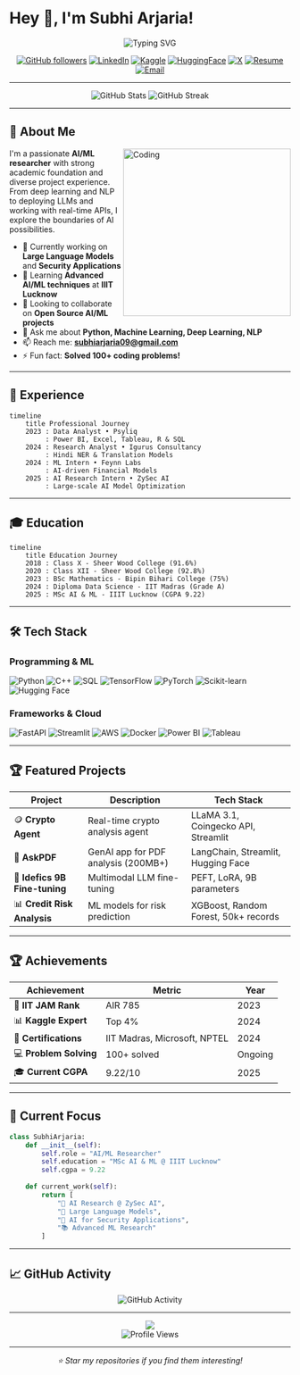 # Hey 👋, I'm Subhi Arjaria!

<div align="center">
  <img src="https://readme-typing-svg.herokuapp.com?font=Fira+Code&size=30&duration=2000&pause=500&color=00D4FF&center=true&vCenter=true&width=600&lines=AI%2FML+Researcher;Data+Scientist;Problem+Solver;Tech+Enthusiast" alt="Typing SVG" />
</div>

<div align="center">
  
[![GitHub followers](https://img.shields.io/github/followers/SubhiArjaria?style=for-the-badge&logo=github&logoColor=white&color=4ECDC4)](https://github.com/SubhiArjaria)
[![LinkedIn](https://img.shields.io/badge/linkedin-%231E77B5.svg?&style=for-the-badge&logo=linkedin&logoColor=white)](https://www.linkedin.com/in/subhi18082002/)
[![Kaggle](https://img.shields.io/badge/kaggle-20BEFF.svg?&style=for-the-badge&logo=kaggle&logoColor=white)](https://www.kaggle.com/)
[![HuggingFace](https://img.shields.io/badge/🤗_huggingface-FCC72C.svg?&style=for-the-badge&logo=huggingface&logoColor=black)](https://huggingface.co/Subhi09)
[![X](https://img.shields.io/badge/X-%23000000.svg?style=for-the-badge&logo=X&logoColor=white)](https://x.com/SubhiArjaria09)
[![Resume](https://img.shields.io/badge/📄_Resume-Download-blue?style=for-the-badge&logo=googledrive&logoColor=white)](https://drive.google.com/YOUR_RESUME_LINK)
[![Email](https://img.shields.io/badge/📧_Email-D14836?style=for-the-badge&logo=gmail&logoColor=white)](mailto:subhiarjaria09@gmail.com)

</div>

---

<div align="center">
  <img src="https://github-readme-stats.vercel.app/api?username=SubhiArjaria&show_icons=true&theme=tokyonight&hide_border=true&bg_color=0D1117&title_color=4ECDC4&icon_color=FF6B6B&text_color=FFFFFF" alt="GitHub Stats" />
  <img src="https://github-readme-streak-stats.herokuapp.com/?user=SubhiArjaria&theme=tokyonight&hide_border=true&background=0D1117&stroke=4ECDC4&ring=FF6B6B&fire=FF6B6B&currStreakLabel=4ECDC4" alt="GitHub Streak" />
</div>

---

## 🚀 About Me

<img align="right" alt="Coding" width="300" src="https://user-images.githubusercontent.com/74038190/229223263-cf2e4b07-2615-4f87-9c38-e37600f8381a.gif">

I'm a passionate **AI/ML researcher** with strong academic foundation and diverse project experience. From deep learning and NLP to deploying LLMs and working with real-time APIs, I explore the boundaries of AI possibilities.

- 🔭 Currently working on **Large Language Models** and **Security Applications**
- 🌱 Learning **Advanced AI/ML techniques** at **IIIT Lucknow**
- 👯 Looking to collaborate on **Open Source AI/ML projects**
- 💬 Ask me about **Python, Machine Learning, Deep Learning, NLP**
- 📫 Reach me: **subhiarjaria09@gmail.com**
- ⚡ Fun fact: **Solved 100+ coding problems!**

---

## 💼 Experience

```mermaid
timeline
    title Professional Journey
    2023 : Data Analyst • Psyliq
         : Power BI, Excel, Tableau, R & SQL
    2024 : Research Analyst • Igurus Consultancy
         : Hindi NER & Translation Models
    2024 : ML Intern • Feynn Labs
         : AI-driven Financial Models
    2025 : AI Research Intern • ZySec AI
         : Large-scale AI Model Optimization
```

---

## 🎓 Education

```mermaid
timeline
    title Education Journey
    2018 : Class X - Sheer Wood College (91.6%)
    2020 : Class XII - Sheer Wood College (92.8%)
    2023 : BSc Mathematics - Bipin Bihari College (75%)
    2024 : Diploma Data Science - IIT Madras (Grade A)
    2025 : MSc AI & ML - IIIT Lucknow (CGPA 9.22)
```

---

## 🛠️ Tech Stack

### Programming & ML
![Python](https://img.shields.io/badge/Python-3776AB?style=for-the-badge&logo=python&logoColor=white)
![C++](https://img.shields.io/badge/C++-00599C?style=for-the-badge&logo=cplusplus&logoColor=white)
![SQL](https://img.shields.io/badge/SQL-336791?style=for-the-badge&logo=postgresql&logoColor=white)
![TensorFlow](https://img.shields.io/badge/TensorFlow-FF6F00?style=for-the-badge&logo=tensorflow&logoColor=white)
![PyTorch](https://img.shields.io/badge/PyTorch-EE4C2C?style=for-the-badge&logo=pytorch&logoColor=white)
![Scikit-learn](https://img.shields.io/badge/Scikit--learn-F7931E?style=for-the-badge&logo=scikit-learn&logoColor=white)
![Hugging Face](https://img.shields.io/badge/🤗%20Hugging%20Face-FFD21E?style=for-the-badge&logoColor=black)

### Frameworks & Cloud
![FastAPI](https://img.shields.io/badge/FastAPI-009688?style=for-the-badge&logo=fastapi&logoColor=white)
![Streamlit](https://img.shields.io/badge/Streamlit-FF4B4B?style=for-the-badge&logo=streamlit&logoColor=white)
![AWS](https://img.shields.io/badge/AWS-232F3E?style=for-the-badge&logo=amazonaws&logoColor=white)
![Docker](https://img.shields.io/badge/Docker-2496ED?style=for-the-badge&logo=docker&logoColor=white)
![Power BI](https://img.shields.io/badge/Power%20BI-F2C811?style=for-the-badge&logo=powerbi&logoColor=black)
![Tableau](https://img.shields.io/badge/Tableau-E97627?style=for-the-badge&logo=tableau&logoColor=white)

---

## 🏆 Featured Projects

| Project | Description | Tech Stack |
|---------|-------------|------------|
| 🪙 **Crypto Agent** | Real-time crypto analysis agent | LLaMA 3.1, Coingecko API, Streamlit |
| 📄 **AskPDF** | GenAI app for PDF analysis (200MB+) | LangChain, Streamlit, Hugging Face |
| 🎯 **Idefics 9B Fine-tuning** | Multimodal LLM fine-tuning | PEFT, LoRA, 9B parameters |
| 📊 **Credit Risk Analysis** | ML models for risk prediction | XGBoost, Random Forest, 50k+ records |

---

## 🏆 Achievements

| Achievement | Metric | Year |
|-------------|--------|------|
| 🥇 **IIT JAM Rank** | AIR 785 | 2023 |
| 📊 **Kaggle Expert** | Top 4% | 2024 |
| 🏅 **Certifications** | IIT Madras, Microsoft, NPTEL | 2024 |
| 💻 **Problem Solving** | 100+ solved | Ongoing |
| 🎓 **Current CGPA** | 9.22/10 | 2025 |

---

## 🎯 Current Focus

```python
class SubhiArjaria:
    def __init__(self):
        self.role = "AI/ML Researcher"
        self.education = "MSc AI & ML @ IIIT Lucknow"
        self.cgpa = 9.22
        
    def current_work(self):
        return [
            "🔬 AI Research @ ZySec AI",
            "🤖 Large Language Models",
            "🔐 AI for Security Applications",
            "📚 Advanced ML Research"
        ]
```

---

## 📈 GitHub Activity

<div align="center">
  <img src="https://github-readme-activity-graph.vercel.app/graph?username=SubhiArjaria&bg_color=0D1117&color=4ECDC4&line=FF6B6B&point=FFFFFF&area=true&hide_border=true" alt="GitHub Activity">
</div>

---

<div align="center">
  <img src="https://capsule-render.vercel.app/api?type=waving&color=gradient&customColorList=6,11,20&height=100&section=footer&text=Thanks%20for%20visiting!&fontSize=16&fontColor=fff&animation=twinkling" />
</div>

<div align="center">
  <img src="https://komarev.com/ghpvc/?username=SubhiArjaria&label=Profile%20views&color=4ECDC4&style=for-the-badge" alt="Profile Views" />
</div>

---

<div align="center">
  <i>⭐ Star my repositories if you find them interesting!</i>
</div>
